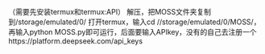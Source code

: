 （需要先安装termux和termux:API）
解压，把MOSS文件夹复制到/storage/emulated/0/
打开termux，输入cd //storage/emulated/0/MOSS/，再输入python MOSS.py即可运行，后面要输入APIkey，没有的自己去注册一个https://platform.deepseek.com/api_keys
